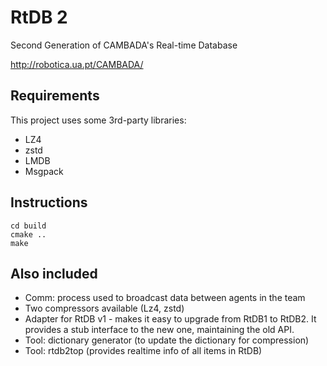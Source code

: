 # RtDB 2

Second Generation of CAMBADA's Real-time Database

http://robotica.ua.pt/CAMBADA/

## Requirements

This project uses some 3rd-party libraries:
- LZ4
- zstd
- LMDB
- Msgpack

## Instructions

```
cd build
cmake ..
make
```

## Also included

- Comm: process used to broadcast data between agents in the team
- Two compressors available (Lz4, zstd)
- Adapter for RtDB v1 - makes it easy to upgrade from RtDB1 to RtDB2. It provides a stub interface to the new one, maintaining the old API.
- Tool: dictionary generator (to update the dictionary for compression)
- Tool: rtdb2top (provides realtime info of all items in RtDB)

